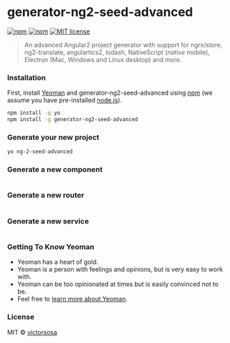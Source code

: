 # generator-ng2-seed-advanced 
[![npm](https://img.shields.io/npm/v/generator-ng2-seed-advanced.svg)](https://www.npmjs.com/package/generator-ng2-seed-advanced)
[![npm](https://img.shields.io/npm/dt/generator-ng2-seed-advanced.svg?label=npm%20downloads)](https://www.npmjs.com/package/generator-ng2-seed-advanced)
[![MIT license](http://img.shields.io/badge/license-MIT-brightgreen.svg)](http://opensource.org/licenses/MIT)

> An advanced Angular2 project generator with support for ngrx/store, ng2-translate, angulartics2, lodash, NativeScript (*native* mobile), Electron (Mac, Windows and Linux desktop) and more.

### Installation

First, install [Yeoman](http://yeoman.io) and generator-ng2-seed-advanced using [npm](https://www.npmjs.com/) (we assume you have pre-installed [node.js](https://nodejs.org/)).

```bash
npm install -g yo
npm install -g generator-ng2-seed-advanced
```

### Generate your new project

```bash
yo ng-2-seed-advanced
```

### Generate a new component
```bash yo ng-2-seed-advanced:component < component name >
```

### Generate a new router
```bash yo ng-2-seed-advanced:router < router name >
```

### Generate a new service
```bash yo ng-2-seed-advanced:service < service name >
```

### Getting To Know Yeoman

 * Yeoman has a heart of gold.
 * Yeoman is a person with feelings and opinions, but is very easy to work with.
 * Yeoman can be too opinionated at times but is easily convinced not to be.
 * Feel free to [learn more about Yeoman](http://yeoman.io/).

### License

MIT © [victorsosa](www.peopleware.do)
